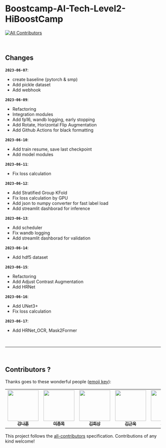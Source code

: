 # Boostcamp-AI-Tech-Level2-HiBoostCamp
<!-- ALL-CONTRIBUTORS-BADGE:START - Do not remove or modify this section -->
[![All Contributors](https://img.shields.io/badge/all_contributors-5-orange.svg?style=flat-square)](#contributors-)
<!-- ALL-CONTRIBUTORS-BADGE:END -->

<br />

## Changes

**`2023-06-07`**: 
- create baseline (pytorch & smp)
- Add pickle dataset
- Add webhook

**`2023-06-09`**: 
- Refactoring
- Integration modules
- Add fp16, wandb logging, early stopping
- Add Rotate, Horizontal Flip Augmentation
- Add Github Actions for black formatting

**`2023-06-10`**: 
- Add train resume, save last checkpoint
- Add model modules

**`2023-06-11`**: 
- Fix loss calculation

**`2023-06-12`**: 
- Add Stratified Group KFold
- Fix loss calculation by GPU
- Add json to numpy converter for fast label load
- Add streamlit dashborad for inference

**`2023-06-13`**: 
- Add scheduler
- Fix wandb logging
- Add streamlit dashborad for validation

**`2023-06-14`**: 
- Add hdf5 dataset

**`2023-06-15`**: 
- Refactoring
- Add Adjust Contrast Augmentation
- Add HRNet

**`2023-06-16`**: 
- Add UNet3+
- Fix loss calculation

**`2023-06-17`**: 
- Add HRNet_OCR, Mask2Former

<br />

----
<br />

## Contributors ?

Thanks goes to these wonderful people ([emoji key](https://allcontributors.org/docs/en/emoji-key)):

<!-- ALL-CONTRIBUTORS-LIST:START - Do not remove or modify this section -->
<!-- prettier-ignore-start -->
<!-- markdownlint-disable -->
<table>
  <tr>
    <td align="center"><a href="https://github.com/ejrtks1020"><img src="https://github.com/ejrtks1020.png" width="100px;" alt=""/><br /><sub><b>강나훈</b></sub></a><br /><a href="https://github.com/ejrtks1020" title="Code"></td>
    <td align="center"><a href="https://github.com/lijm1358"><img src="https://github.com/lijm1358.png" width="100px;" alt=""/><br /><sub><b>이종목</b></sub></a><br /><a href="https://github.com/lijm1358" title="Code"></td>
    <td align="center"><a href="https://github.com/fneaplle"><img src="https://github.com/fneaplle.png" width="100px;" alt=""/><br /><sub><b>김희상</b></sub></a><br /><a href="https://github.com/fneaplle" title="Code"></td>
    <td align="center"><a href="https://github.com/KimGeunUk"><img src="https://github.com/KimGeunUk.png" width="100px;" alt=""/><br /><sub><b>김근욱</b></sub></a><br /><a href="https://github.com/KimGeunUk" title="Code"></td>
    <td align="center"><a href="https://github.com/jshye"><img src="https://github.com/jshye.png" width="100px;" alt=""/><br /><sub><b>정성혜</b></sub></a><br /><a href="https://github.com/jshye" title="Code"></td>    
  </tr>
</table>
<!-- markdownlint-restore -->
<!-- prettier-ignore-end -->
<!-- ALL-CONTRIBUTORS-LIST:END -->

This project follows the [all-contributors](https://github.com/all-contributors/all-contributors) specification. Contributions of any kind welcome!
